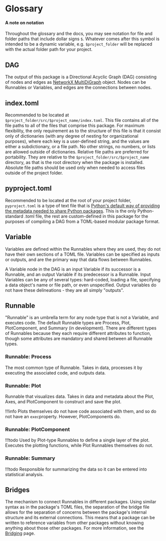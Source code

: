 # Glossary

#### A note on notation
Throughout the glossary and the docs, you may see notation for file and folder paths that include dollar signs `$`. Whatever comes after this symbol is intended to be a dynamic variable, e.g. `$project_folder` will be replaced with the actual folder path for your project.

## DAG
The output of this package is a Directional Acyclic Graph (DAG) consisting of nodes and edges as [NetworkX MultiDiGraph](https://networkx.org/documentation/stable/reference/classes/multidigraph.html) object. Nodes can be Runnables or Variables, and edges are the connections between nodes. 

## index.toml
Recommended to be located at `$project_folder/src/$project_name/index.toml`. This file contains all of the file paths to all of the files that comprise this package. For maximum flexibility, the only requirement as to the structure of this file is that it consist only of dictionaries (with any degree of nesting for organizational purposes), where each key is a user-defined string, and the values are either a subdictionary, or a file path. No other strings, no numbers, or lists are allowed outside of dictionaries. Relative file paths are preferred for portability. They are relative to the `$project_folder/src/$project_name` directory, as that is the root directory when the package is installed. Absolute file paths should be used only when needed to access files outside of the project folder.

## pyproject.toml
Recommended to be located at the root of your project folder, `pyproject.toml` is a type of text file that is [Python's default way of providing the metadata needed to share Python packages](https://packaging.python.org/en/latest/guides/writing-pyproject-toml/). This is the only Python-standard .toml file, the rest are custom-defined in this package for the purposes of compiling a DAG from a TOML-based modular package format.

## Variable
Variables are defined within the Runnables where they are used, they do not have their own sections of a TOML file. Variables can be specified as inputs or outputs, and are the primary way that data flows between Runnables.

A Variable node in the DAG is an input Variable if its successor is a Runnable, and an output Variable if its predecessor is a Runnable. Input Variables can be any of several types: hard-coded, loading a file, specifying a data object's name or file path, or even unspecified. Output variables do not have these delineations - they are all simply "outputs".

## Runnable
"Runnable" is an umbrella term for any node type that is not a Variable, and executes code. The default Runnable types are Process, Plot, PlotComponent, and Summary (in development). There are different types of Runnables because they each require different attributes to function, though some attributes are mandatory and shared between all Runnable types.

### Runnable: Process
The most common type of Runnable. Takes in data, processes it by executing the associated code, and outputs data.

### Runnable: Plot
Runnable that visualizes data. Takes in data and metadata about the Plot, Axes, and PlotComponent to construct and save the plot. 

!!!info
    Plots themselves do not have code associated with them, and so do not have an `exec`property. However, PlotComponents do.

### Runnable: PlotComponent
!!!todo
Used by Plot-type Runnables to define a single layer of the plot. Executes the plotting functions, while Plot Runnables themselves do not.

### Runnable: Summary
!!!todo
Responsible for summarizing the data so it can be entered into statistical analysis.

## Bridges
The mechanism to connect Runnables in different packages. Using similar syntax as in the package's TOML files, the separation of the bridge file allows for the separation of concerns between the package's internal structure and its external connections. This means that a package can be written to reference variables from other packages without knowing anything about those other packages. For more information, see the [Bridging](Packaging/bridging_packages.md) page.